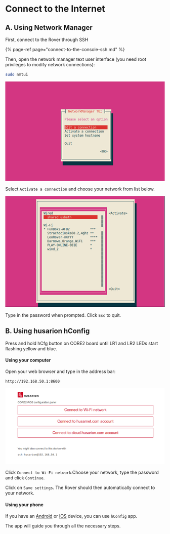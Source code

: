 # Connect to the Internet

## A. Using Network Manager

First, connect to the Rover through SSH

{% page-ref page="connect-to-the-console-ssh.md" %}

Then, open the network manager text user interface \(you need root privileges to modify network connections\):

```bash
sudo nmtui
```

![](../.gitbook/assets/image%20%286%29.png)

Select `Activate a connection` and choose your network from list below.

![](../.gitbook/assets/image.png)

Type in the password when prompted. Click `Esc` to quit.

## B. Using husarion hConfig

Press and hold hCfg button on CORE2 board until LR1 and LR2 LEDs start flashing yellow and blue.

#### Using your computer

Open your web browser and type in the address bar:

```http
http://192.168.50.1:8600
```

![](../.gitbook/assets/image%20%287%29.png)

Click `Connect to Wi-Fi network`.Choose your network, type the password and click `Continue`.

Click on `Save settings`. The Rover should then automatically connect to your network.

#### Using your phone

If you have an [Android](https://play.google.com/store/apps/details?id=com.husarion.configtool2) or [IOS](https://itunes.apple.com/pl/app/hconfig/id1283536270?l=pl&mt=8) device, you can use `hConfig` app. 

The app will guide you through all the necessary steps.

